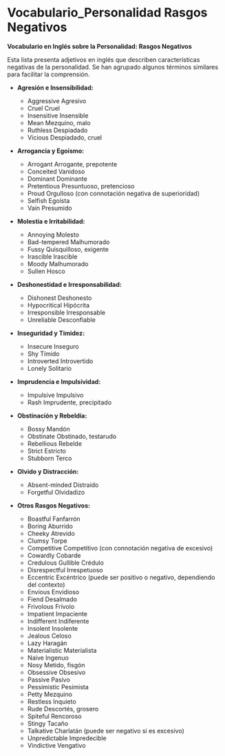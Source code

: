 # Vocabulario_Personalidad Rasgos Negativos



**Vocabulario en Inglés sobre la Personalidad: Rasgos Negativos**

Esta lista presenta adjetivos en inglés que describen características negativas de la personalidad. Se han agrupado algunos términos similares para facilitar la comprensión.

*   **Agresión e Insensibilidad:**
    *   Aggressive    Agresivo
    *   Cruel    Cruel
    *   Insensitive    Insensible
    *   Mean    Mezquino, malo
    *   Ruthless    Despiadado
    *   Vicious    Despiadado, cruel

*   **Arrogancia y Egoísmo:**
    *   Arrogant    Arrogante, prepotente
    *   Conceited    Vanidoso
    *   Dominant    Dominante
    *   Pretentious    Presuntuoso, pretencioso
    *   Proud    Orgulloso (con connotación negativa de superioridad)
    *   Selfish    Egoísta
    *   Vain    Presumido

*   **Molestia e Irritabilidad:**
    *   Annoying    Molesto
    *   Bad-tempered    Malhumorado
    *   Fussy    Quisquilloso, exigente
    *   Irascible    Irascible
    *   Moody    Malhumorado
    *   Sullen    Hosco

*   **Deshonestidad e Irresponsabilidad:**
    *   Dishonest    Deshonesto
    *   Hypocritical    Hipócrita
    *   Irresponsible    Irresponsable
    *   Unreliable    Desconfiable

*   **Inseguridad y Timidez:**
    *   Insecure    Inseguro
    *   Shy    Tímido
    *   Introverted    Introvertido
    *   Lonely    Solitario

*   **Imprudencia e Impulsividad:**
    *   Impulsive    Impulsivo
    *   Rash    Imprudente, precipitado

*   **Obstinación y Rebeldía:**
    *   Bossy    Mandón
    *   Obstinate    Obstinado, testarudo
    *   Rebellious    Rebelde
    *   Strict    Estricto
    *   Stubborn    Terco

*   **Olvido y Distracción:**
    *   Absent-minded    Distraído
    *   Forgetful    Olvidadizo

*   **Otros Rasgos Negativos:**
    *   Boastful    Fanfarrón
    *   Boring    Aburrido
    *   Cheeky    Atrevido
    *   Clumsy    Torpe
    *   Competitive    Competitivo (con connotación negativa de excesivo)
    *   Cowardly    Cobarde
    *   Credulous   Gullible    Crédulo
    *   Disrespectful    Irrespetuoso
    *   Eccentric    Excéntrico (puede ser positivo o negativo, dependiendo del contexto)
    *   Envious    Envidioso
    *   Fiend    Desalmado
    *   Frivolous    Frívolo
    *   Impatient    Impaciente
    *   Indifferent    Indiferente
    *   Insolent    Insolente
    *   Jealous    Celoso
    *   Lazy    Haragán
    *   Materialistic    Materialista
    *   Naive    Ingenuo
    *   Nosy    Metido, fisgón
    *   Obsessive    Obsesivo
    *   Passive    Pasivo
    *   Pessimistic    Pesimista
    *   Petty    Mezquino
    *   Restless    Inquieto
    *   Rude    Descortés, grosero
    *   Spiteful    Rencoroso
    *   Stingy    Tacaño
    *   Talkative    Charlatán (puede ser negativo si es excesivo)
    *   Unpredictable    Impredecible
    *   Vindictive    Vengativo
